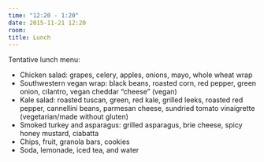 ```yaml
---
time: "12:20 - 1:20"
date: 2015-11-21 12:20
room:
title: Lunch
---
```



Tentative lunch menu:

* Chicken salad: grapes, celery, apples, onions, mayo, whole wheat wrap
* Southwestern vegan wrap: black beans, roasted corn, red pepper, green onion, cilantro, vegan cheddar “cheese” (vegan)
* Kale salad: roasted tuscan, green, red kale, grilled leeks, roasted red pepper, cannellini beans, parmesan cheese, sundried tomato vinaigrette (vegetarian/made without gluten)
* Smoked turkey and asparagus: grilled asparagus, brie cheese, spicy honey mustard, ciabatta
* Chips, fruit, granola bars, cookies
* Soda, lemonade, iced tea, and water

